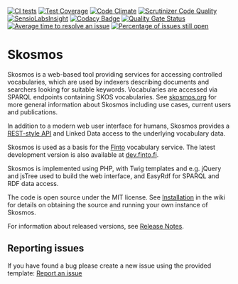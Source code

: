 [![CI tests](https://github.com/NatLibFi/Skosmos/actions/workflows/ci.yml/badge.svg)](https://github.com/NatLibFi/Skosmos/actions/workflows/ci.yml)
[![Test Coverage](https://codeclimate.com/github/NatLibFi/Skosmos/badges/coverage.svg)](https://codeclimate.com/github/NatLibFi/Skosmos/coverage)
[![Code Climate](https://codeclimate.com/github/NatLibFi/Skosmos/badges/gpa.svg)](https://codeclimate.com/github/NatLibFi/Skosmos)
[![Scrutinizer Code Quality](https://scrutinizer-ci.com/g/NatLibFi/Skosmos/badges/quality-score.png?b=master)](https://scrutinizer-ci.com/g/NatLibFi/Skosmos/?branch=master)
[![SensioLabsInsight](https://insight.sensiolabs.com/projects/ca1939e4-919d-4429-95e7-d63e0a35f9a1/mini.png)](https://insight.sensiolabs.com/projects/ca1939e4-919d-4429-95e7-d63e0a35f9a1)
[![Codacy Badge](https://api.codacy.com/project/badge/grade/c41550cd00fe4962ba766f8b5fe4a5ff)](https://www.codacy.com/app/NatLibFi/Skosmos)
[![Quality Gate Status](https://sonarcloud.io/api/project_badges/measure?project=NatLibFi_Skosmos&metric=alert_status)](https://sonarcloud.io/dashboard?id=NatLibFi_Skosmos)
[![Average time to resolve an issue](http://isitmaintained.com/badge/resolution/NatLibFi/Skosmos.svg)](http://isitmaintained.com/project/NatLibFi/Skosmos "Average time to resolve an issue")
[![Percentage of issues still open](http://isitmaintained.com/badge/open/NatLibFi/Skosmos.svg)](http://isitmaintained.com/project/NatLibFi/Skosmos "Percentage of issues still open")

# Skosmos

Skosmos is a web-based tool providing services for accessing controlled
vocabularies, which are used by indexers describing documents and searchers
looking for suitable keywords. Vocabularies are accessed via SPARQL
endpoints containing SKOS vocabularies. See
[skosmos.org](http://skosmos.org) for more general information about
Skosmos including use cases, current users and publications.

In addition to a modern web user interface for humans, Skosmos provides a
[REST-style API](https://github.com/NatLibFi/Skosmos/wiki/REST-API) and Linked 
Data access to the underlying vocabulary data.

Skosmos is used as a basis for the [Finto](http://finto.fi) vocabulary service. 
The latest development version is also available at 
[dev.finto.fi](http://dev.finto.fi).

Skosmos is implemented using PHP, with Twig templates and e.g. jQuery and
jsTree used to build the web interface, and EasyRdf for SPARQL and RDF data
access. 

The code is open source under the MIT license. See 
[Installation](https://github.com/NatLibFi/Skosmos/wiki/Installation) in the 
wiki for details on obtaining the source and running your own instance of Skosmos.

For information about released versions, see 
[Release Notes](https://github.com/NatLibFi/Skosmos/releases).


## Reporting issues

If you have found a bug please create a new issue using the provided template:
[Report an issue](https://github.com/NatLibFi/Skosmos/issues/new)
